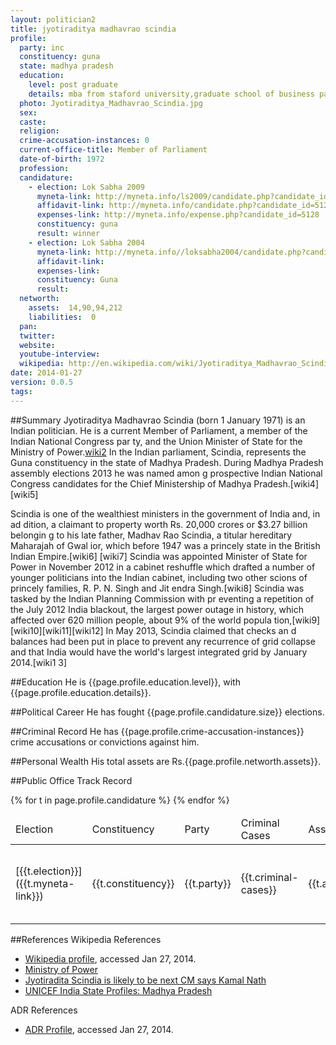 ```yaml
---
layout: politician2
title: jyotiraditya madhavrao scindia
profile:
  party: inc
  constituency: guna
  state: madhya pradesh
  education:
    level: post graduate
    details: mba from staford university,graduate school of business palo alto,ca,usa in 2001
  photo: Jyotiraditya_Madhavrao_Scindia.jpg
  sex:
  caste:
  religion:
  crime-accusation-instances: 0
  current-office-title: Member of Parliament
  date-of-birth: 1972
  profession:
  candidature:
    - election: Lok Sabha 2009
      myneta-link: http://myneta.info/ls2009/candidate.php?candidate_id=5128
      affidavit-link: http://myneta.info/candidate.php?candidate_id=5128&scan=original
      expenses-link: http://myneta.info/expense.php?candidate_id=5128
      constituency: guna
      result: winner
    - election: Lok Sabha 2004
      myneta-link: http://myneta.info//loksabha2004/candidate.php?candidate_id=2078
      affidavit-link:
      expenses-link:
      constituency: Guna
      result:
  networth:
    assets:  14,90,94,212
    liabilities:  0
  pan:
  twitter:
  website:
  youtube-interview:
  wikipedia: http://en.wikipedia.com/wiki/Jyotiraditya_Madhavrao_Scindia
date: 2014-01-27
version: 0.0.5
tags:
---
```

##Summary
Jyotiraditya Madhavrao Scindia (born 1 January 1971) is an Indian politician. He
 is a current Member of Parliament, a member of the Indian National Congress par
ty, and the Union Minister of State for the Ministry of Power.[wiki2][wiki3] In
the Indian parliament, Scindia, represents the Guna constituency in the state of
 Madhya Pradesh. During Madhya Pradesh assembly elections 2013 he was named amon
g prospective Indian National Congress candidates for the Chief Ministership of
Madhya Pradesh.[wiki4][wiki5]

Scindia is one of the wealthiest ministers in the government of India and, in ad
dition, a claimant to property worth Rs. 20,000 crores or $3.27 billion belongin
g to his late father, Madhav Rao Scindia, a titular hereditary Maharajah of Gwal
ior, which before 1947 was a princely state in the British Indian Empire.[wiki6]
[wiki7] Scindia was appointed Minister of State for Power in November 2012 in a
cabinet reshuffle which drafted a number of younger politicians into the Indian
cabinet, including two other scions of princely families, R. P. N. Singh and Jit
endra Singh.[wiki8] Scindia was tasked by the Indian Planning Commission with pr
eventing a repetition of the July 2012 India blackout, the largest power outage
in history, which affected over 620 million people, about 9% of the world popula
tion,[wiki9][wiki10][wiki11][wiki12] In May 2013, Scindia claimed that checks an
d balances had been put in place to prevent any recurrence of grid collapse and
that India would have the world's largest integrated grid by January 2014.[wiki1
3]


##Education
He is {{page.profile.education.level}}, with {{page.profile.education.details}}.

##Political Career
He has fought {{page.profile.candidature.size}} elections.

##Criminal Record
He has {{page.profile.crime-accusation-instances}} crime accusations or convictions against him.

##Personal Wealth
His total assets are Rs.{{page.profile.networth.assets}}.

##Public Office Track Record

<table class="track-record">
  <thead>
    <tr>
        <td>Election</td><td>Constituency</td><td>Party</td><td>Criminal Cases</td>
        <td>Assets</td><td>Liabilities</td><td>Election Expenses</td><td>Result</td>
    </tr>
  </thead>
<tbody>
{% for t in page.profile.candidature %}
<tr>
  <td>[{{t.election}}]({{t.myneta-link}})</td>
  <td>{{t.constituency}}</td>
  <td>{{t.party}}</td>
  <td>{{t.criminal-cases}}</td>
  <td>{{t.assets}}</td>
  <td>{{t.liabilities}}</td>
  <td>[Link]({{t.expenses-link}}) [Affadivit]({{t.affadivit-link}})</td>
  <td>{{t.result}}</td>
</tr>
{% endfor %}
</tbody>
</table>

##References
Wikipedia References
- [Wikipedia profile]({{page.profile.wikipedia}}), accessed Jan 27, 2014.
- [Ministry of Power][wiki1]
- [Jyotiradita Scindia is likely to be next CM says Kamal Nath][wiki2]
- [UNICEF India State Profiles: Madhya Pradesh][wiki3]

ADR References

- [ADR Profile]({{page.profile.candidature[0].myneta-link}}), accessed Jan 27, 2014.

[wiki1]: http://www.powermin.nic.in/
[wiki2]: http://ibnlive.in.com/news/jyotiraditya-scindia-is-likely-to-be-next-cm-says-kamal-nath/413541-3-236.html
[wiki3]: http://www.unicef.org/india/state_profiles_4341.htm